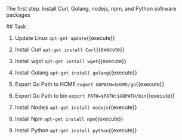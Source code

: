 The first step.
Install Curl, Golang, nodejs, npm, and Python sofrware packages

## Task

1. Update Linux `apt-get update`{{execute}}

2. Install Curl `apt-get install Curl`{{execute}}

3. Install wget `apt-get install wget`{{execute}}

4. Install Golang `apt-get install golang`{{execute}}

5. Export Go Path to HOME `export GOPATH=$HOME/go`{{execute}}

6. Export Go Path to bin `export PATH=$PATH:$GOPATH/bin`{{execute}}

7. Install Nodejs `apt-get install nodejs`{{execute}}

8. Install Npm `apt-get install npm`{{execute}}

9. Install Python `apt-get install python`{{execute}}